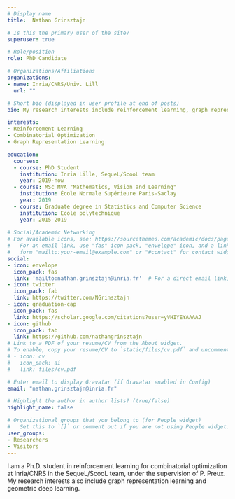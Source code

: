 ```yaml
---
# Display name
title:  Nathan Grinsztajn 

# Is this the primary user of the site?
superuser: true

# Role/position
role: PhD Candidate 

# Organizations/Affiliations
organizations:
- name: Inria/CNRS/Univ. Lill
  url: ""

# Short bio (displayed in user profile at end of posts)
bio: My research interests include reinforcement learning, graph representation learning, and machine learning in general.

interests:
- Reinforcement Learning
- Combinatorial Optimization
- Graph Representation Learning

education:
  courses:
  - course: PhD Student
    institution: Inria Lille, SequeL/ScooL team
    year: 2019-now
  - course: MSc MVA "Mathematics, Vision and Learning"
    institution: École Normale Supérieure Paris-Saclay
    year: 2019
  - course: Graduate degree in Statistics and Computer Science
    institution: Ecole polytechnique
    year: 2015-2019
  
# Social/Academic Networking
# For available icons, see: https://sourcethemes.com/academic/docs/page-builder/#icons
#   For an email link, use "fas" icon pack, "envelope" icon, and a link in the
#   form "mailto:your-email@example.com" or "#contact" for contact widget.
social:
- icon: envelope
  icon_pack: fas
  link: 'mailto:nathan.grinsztajn@inria.fr'  # For a direct email link, use "mailto:test@example.org".
- icon: twitter
  icon_pack: fab
  link: https://twitter.com/NGrinsztajn
- icon: graduation-cap
  icon_pack: fas
  link: https://scholar.google.com/citations?user=yVHIYEYAAAAJ
- icon: github
  icon_pack: fab
  link: https://github.com/nathangrinsztajn
# Link to a PDF of your resume/CV from the About widget.
# To enable, copy your resume/CV to `static/files/cv.pdf` and uncomment the lines below.
# - icon: cv
#   icon_pack: ai
#   link: files/cv.pdf

# Enter email to display Gravatar (if Gravatar enabled in Config)
email: "nathan.grinsztajn@inria.fr"

# Highlight the author in author lists? (true/false)
highlight_name: false

# Organizational groups that you belong to (for People widget)
#   Set this to `[]` or comment out if you are not using People widget.
user_groups:
- Researchers
- Visitors
---
```


I am a Ph.D. student in reinforcement learning for combinatorial optimization at Inria/CNRS in the SequeL/ScooL team, under the supervision of P. Preux. My research interests also include graph representation learning and geometric deep learning.
